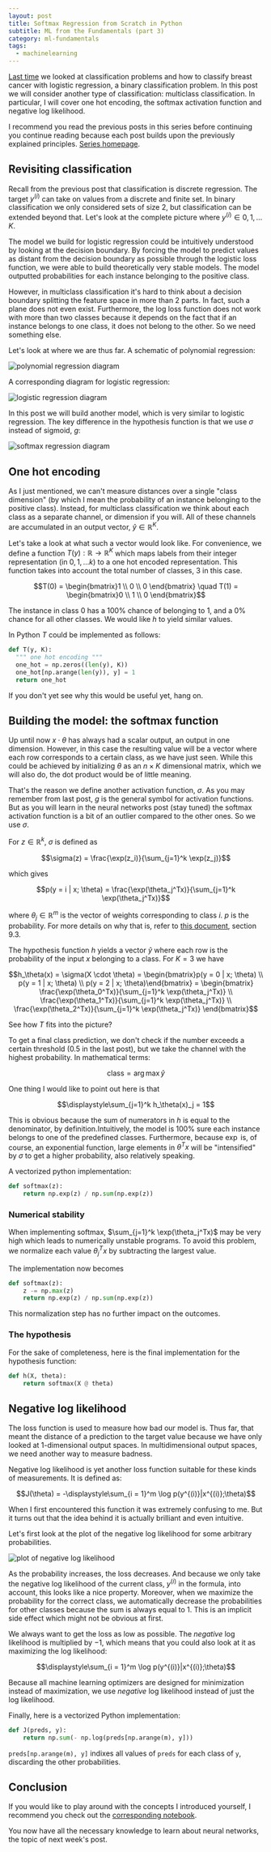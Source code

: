 ```yaml
---
layout: post
title: Softmax Regression from Scratch in Python
subtitle: ML from the Fundamentals (part 3)
category: ml-fundamentals
tags:
  - machinelearning
---
```


[Last time](/blog/ml-fundamentals/logistic-regression.html) we looked at classification problems and how to classify breast cancer with logistic regression, a binary classification problem. In this post we will consider another type of classification: multiclass classification. In particular, I will cover one hot encoding, the softmax activation function and negative log likelihood.

<div class="warning">
I recommend you read the previous posts in this series before continuing you continue reading because each post builds upon the previously explained principles. <a href="/blog/ml-fundamentals">Series homepage</a>.
</div>

## Revisiting classification

Recall from the previous post that classification is discrete regression. The target $y^{(i)}$ can take on values from a discrete and finite set. In binary classification we only considered sets of size $2$, but classification can be extended beyond that. Let's look at the complete picture where $y^{(i)} \in {0, 1, \ldots K}$.

The model we build for logistic regression could be intuitively understood by looking at the decision boundary. By forcing the model to predict values as distant from the decision boundary as possible through the logistic loss function, we were able to build theoretically very stable models. The model outputted probabilities for each instance belonging to the positive class.

However, in multiclass classification it's hard to think about a decision boundary splitting the feature space in more than 2 parts. In fact, such a plane does not even exist. Furthermore, the log loss function does not work with more than two classes because it depends on the fact that if an instance belongs to one class, it does not belong to the other. So we need something else.

Let's look at where we are thus far. A schematic of polynomial regression:

![polynomial regression diagram](/assets/images/softmax/polynomial.png)

A corresponding diagram for logistic regression:

![logistic regression diagram](/assets/images/softmax/logistic.png)

In this post we will build another model, which is very similar to logistic regression. The key difference in the hypothesis function is that we use $\sigma$ instead of sigmoid, $g$:

![softmax regression diagram](/assets/images/softmax/softmax.png)

## One hot encoding

As I just mentioned, we can't measure distances over a single "class dimension" (by which I mean the probability of an instance belonging to the positive class). Instead, for multiclass classification we think about each class as a separate channel, or dimension if you will. All of these channels are accumulated in an output vector, $\hat{y} \in \mathbb{R}^K$.

Let's take a look at what such a vector would look like. For convenience, we define a function $T(y): \mathbb{R} \rightarrow \mathbb{R}^K$ which maps labels from their integer representation (in $0, 1, \ldots k$) to a one hot encoded representation. This function takes into account the total number of classes, $3$ in this case.

$$T(0) = \begin{bmatrix}1 \\ 0 \\ 0 \end{bmatrix} \quad T(1) = \begin{bmatrix}0 \\ 1 \\ 0 \end{bmatrix}$$

The instance in class $0$ has a $100\%$ chance of belonging to $1$, and a $0\%$ chance for all other classes. We would like $h$ to yield similar values.

In Python $T$ could be implemented as follows:

```python
def T(y, K):
  """ one hot encoding """
  one_hot = np.zeros((len(y), K))
  one_hot[np.arange(len(y)), y] = 1
  return one_hot
```

If you don't yet see why this would be useful yet, hang on.

## Building the model: the softmax function

Up until now $x \cdot \theta$ has always had a scalar output, an output in one dimension. However, in this case the resulting value will be a vector where each row corresponds to a certain class, as we have just seen. While this could be achieved by initializing $\theta$ as an $n \times K$ dimensional matrix, which we will also do, the dot product would be of little meaning.

That's the reason we define another activation function, $\sigma$. As you may remember from last post, $g$ is the general symbol for activation functions. But as you will learn in the neural networks post (stay tuned) the softmax activation function is a bit of an outlier compared to the other ones. So we use $\sigma$.

For $z\in\mathbb{R}^k$, $\sigma$ is defined as

$$\sigma(z) = \frac{\exp(z_i)}{\sum_{j=1}^k \exp(z_j)}$$

which gives

$$p(y = i | x; \theta) = \frac{\exp(\theta_j^Tx)}{\sum_{j=1}^k \exp(\theta_j^Tx)}$$

where $\theta_j \in \mathbb{R}^m$ is the vector of weights corresponding to class $i$. $p$ is the probability. For more details on why that is, refer to [this document](http://cs229.stanford.edu/notes2019fall/cs229-notes1.pdf), section 9.3.

The hypothesis function $h$ yields a vector $\hat{y}$ where each row is the probability of the input $x$ belonging to a class. For $K = 3$ we have

$$h_\theta(x) = \sigma(X \cdot \theta) = \begin{bmatrix}p(y = 0 | x; \theta) \\ p(y = 1 | x; \theta) \\ p(y = 2 | x; \theta)\end{bmatrix} = \begin{bmatrix}
\frac{\exp(\theta_0^Tx)}{\sum_{j=1}^k \exp(\theta_j^Tx)} \\
\frac{\exp(\theta_1^Tx)}{\sum_{j=1}^k \exp(\theta_j^Tx)} \\
\frac{\exp(\theta_2^Tx)}{\sum_{j=1}^k \exp(\theta_j^Tx)}
\end{bmatrix}$$

See how $T$ fits into the picture?

To get a final class prediction, we don't check if the number exceeds a certain threshold ($0.5$ in the last post), but we take the channel with the highest probability. In mathematical terms:

$$\text{class} = \arg\max \hat{y}$$

One thing I would like to point out here is that

$$\displaystyle\sum_{j=1}^k h_\theta(x)_j = 1$$

This is obvious because the sum of numerators in $h$ is equal to the denominator, by definition.Intuitively, the model is $100\%$ sure each instance belongs to one of the predefined classes. Furthermore, because $\exp$ is, of course, an exponential function, large elements in $\theta^Tx$ will be "intensified" by $\sigma$ to get a higher probability, also relatively speaking.

A vectorized python implementation:

```python
def softmax(z):
    return np.exp(z) / np.sum(np.exp(z))
```

### Numerical stability

When implementing softmax, $\sum_{j=1}^k \exp(\theta_j^Tx)$ may be very high which leads to numerically unstable programs. To avoid this problem, we normalize each value $\theta_j^Tx$ by subtracting the largest value.

The implementation now becomes

```python
def softmax(z):
    z -= np.max(z)
    return np.exp(z) / np.sum(np.exp(z))
```

This normalization step has no further impact on the outcomes.

### The hypothesis

For the sake of completeness, here is the final implementation for the hypothesis function:

```python
def h(X, theta):
    return softmax(X @ theta)
```

## Negative log likelihood

The loss function is used to measure how bad our model is. Thus far, that meant the distance of a prediction to the target value because we have only looked at 1-dimensional output spaces. In multidimensional output spaces, we need another way to measure badness.

Negative log likelihood is yet another loss function suitable for these kinds of measurements. It is defined as:

$$J(\theta) = -\displaystyle\sum_{i = 1}^m \log p(y^{(i)}|x^{(i)};\theta)$$

When I first encountered this function it was extremely confusing to me. But it turns out that the idea behind it is actually brilliant and even intuitive.

Let's first look at the plot of the negative log likelihood for some arbitrary probabilities.

![plot of negative log likelihood](/assets/images/softmax/nll.png)

As the probability increases, the loss decreases. And because we only take the negative log likelihood of the current class, $y^{(i)}$ in the formula, into account, this looks like a nice property. Moreover, when we maximize the probability for the correct class, we automatically decrease the probabilities for other classes because the sum is always equal to $1$. This is an implicit side effect which might not be obvious at first.

We always want to get the loss as low as possible. The _negative_ log likelihood is multiplied by $-1$, which means that you could also look at it as maximizing the log likelihood:

$$\displaystyle\sum_{i = 1}^m \log p(y^{(i)}|x^{(i)};\theta)$$

Because all machine learning optimizers are designed for minimization instead of maximization, we use _negative_ log likelihood instead of just the log likelihood.

Finally, here is a vectorized Python implementation:

```python
def J(preds, y):
    return np.sum(- np.log(preds[np.arange(m), y]))
```

`preds[np.arange(m), y]` indixes all values of `preds` for each class of `y`, discarding the other probabilities.

## Conclusion

If you would like to play around with the concepts I introduced yourself, I recommend you check out the [corresponding notebook](https://github.com/rickwierenga/MLFundamentals/blob/master/3_Softmax_Regression.ipynb).

You now have all the necessary knowledge to learn about neural networks, the topic of next week's post.